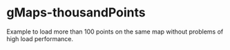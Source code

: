 # gMaps-thousandPoints

Example to load more than 100 points on the same map without problems of high load performance.